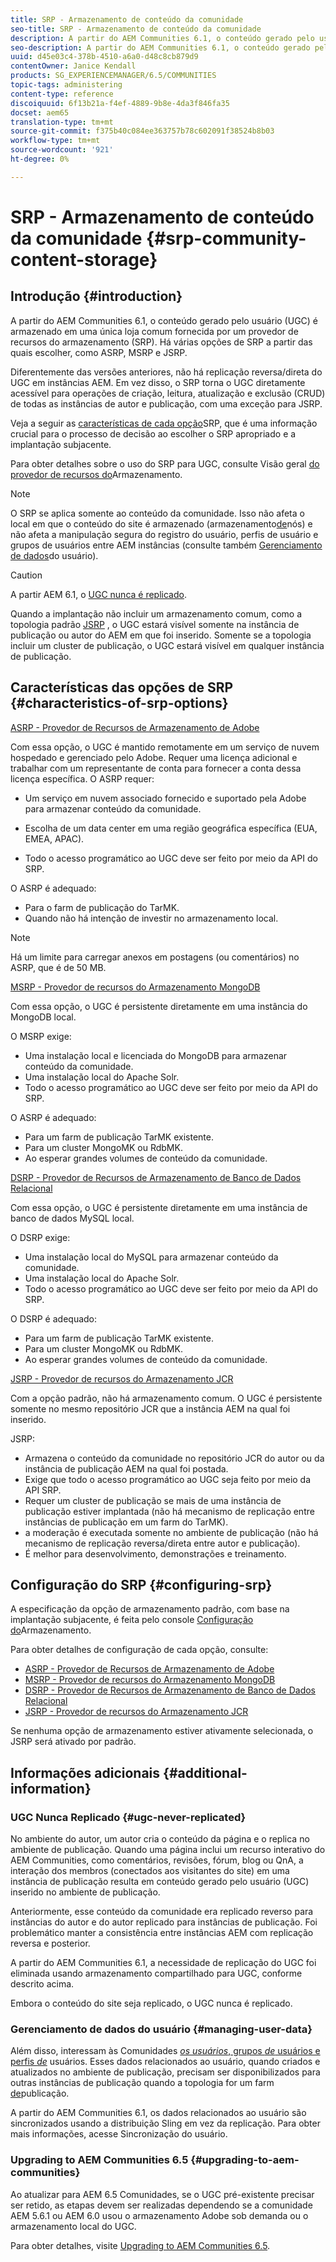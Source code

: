 ```yaml
---
title: SRP - Armazenamento de conteúdo da comunidade
seo-title: SRP - Armazenamento de conteúdo da comunidade
description: A partir do AEM Communities 6.1, o conteúdo gerado pelo usuário (UGC) é armazenado em uma única loja comum fornecida por um provedor de recursos do armazenamento (SRP)
seo-description: A partir do AEM Communities 6.1, o conteúdo gerado pelo usuário (UGC) é armazenado em uma única loja comum fornecida por um provedor de recursos do armazenamento (SRP)
uuid: d45e03c4-378b-4510-a6a0-d48c8cb879d9
contentOwner: Janice Kendall
products: SG_EXPERIENCEMANAGER/6.5/COMMUNITIES
topic-tags: administering
content-type: reference
discoiquuid: 6f13b21a-f4ef-4889-9b8e-4da3f846fa35
docset: aem65
translation-type: tm+mt
source-git-commit: f375b40c084ee363757b78c602091f38524b8b03
workflow-type: tm+mt
source-wordcount: '921'
ht-degree: 0%

---
```



# SRP - Armazenamento de conteúdo da comunidade {#srp-community-content-storage}

## Introdução {#introduction}

A partir do AEM Communities 6.1, o conteúdo gerado pelo usuário (UGC) é armazenado em uma única loja comum fornecida por um provedor de recursos do armazenamento (SRP). Há várias opções de SRP a partir das quais escolher, como ASRP, MSRP e JSRP.

Diferentemente das versões anteriores, não há replicação reversa/direta do UGC em instâncias AEM. Em vez disso, o SRP torna o UGC diretamente acessível para operações de criação, leitura, atualização e exclusão (CRUD) de todas as instâncias de autor e publicação, com uma exceção para JSRP.

Veja a seguir as [características de cada opção](#characteristics-of-srp-options)SRP, que é uma informação crucial para o processo de decisão ao escolher o SRP apropriado e a implantação [](/help/communities/topologies.md)subjacente.

Para obter detalhes sobre o uso do SRP para UGC, consulte Visão geral [do provedor de recursos do](/help/communities/srp.md)Armazenamento.

>[!NOTE]
>
>O SRP se aplica somente ao conteúdo da comunidade. Isso não afeta o local em que o conteúdo do site é armazenado (armazenamento[de](/help/sites-deploying/data-store-config.md)nós) e não afeta a manipulação segura do registro do usuário, perfis de usuário e grupos de usuários entre AEM instâncias (consulte também [Gerenciamento de dados](#managing-user-data)do usuário).

>[!CAUTION]
>
>A partir AEM 6.1, o [UGC nunca é replicado](#ugc-never-replicated).
>
>Quando a implantação não incluir um armazenamento comum, como a topologia padrão [JSRP](/help/communities/topologies.md#jsrp) , o UGC estará visível somente na instância de publicação ou autor do AEM em que foi inserido. Somente se a topologia incluir um cluster de publicação, o UGC estará visível em qualquer instância de publicação.

## Características das opções de SRP {#characteristics-of-srp-options}

[ASRP - Provedor de Recursos de Armazenamento de Adobe](/help/communities/asrp.md)

Com essa opção, o UGC é mantido remotamente em um serviço de nuvem hospedado e gerenciado pelo Adobe. Requer uma licença adicional e trabalhar com um representante de conta para fornecer a conta dessa licença específica. O ASRP requer:

* Um serviço em nuvem associado fornecido e suportado pela Adobe para armazenar conteúdo da comunidade.
* Escolha de um data center em uma região geográfica específica (EUA, EMEA, APAC).

* Todo o acesso programático ao UGC deve ser feito por meio da API do SRP.

O ASRP é adequado:

* Para o farm de publicação do TarMK.
* Quando não há intenção de investir no armazenamento local.

>[!NOTE]
>
>Há um limite para carregar anexos em postagens (ou comentários) no ASRP, que é de 50 MB.

[MSRP - Provedor de recursos do Armazenamento MongoDB](/help/communities/msrp.md)

Com essa opção, o UGC é persistente diretamente em uma instância do MongoDB local.

O MSRP exige:

* Uma instalação local e licenciada do MongoDB para armazenar conteúdo da comunidade.
* Uma instalação local do Apache Solr.
* Todo o acesso programático ao UGC deve ser feito por meio da API do SRP.

O ASRP é adequado:

* Para um farm de publicação TarMK existente.
* Para um cluster MongoMK ou RdbMK.
* Ao esperar grandes volumes de conteúdo da comunidade.

[DSRP - Provedor de Recursos de Armazenamento de Banco de Dados Relacional](/help/communities/dsrp.md)

Com essa opção, o UGC é persistente diretamente em uma instância de banco de dados MySQL local.

O DSRP exige:

* Uma instalação local do MySQL para armazenar conteúdo da comunidade.
* Uma instalação local do Apache Solr.
* Todo o acesso programático ao UGC deve ser feito por meio da API do SRP.

O DSRP é adequado:

* Para um farm de publicação TarMK existente.
* Para um cluster MongoMK ou RdbMK.
* Ao esperar grandes volumes de conteúdo da comunidade.

[JSRP - Provedor de recursos do Armazenamento JCR](/help/communities/jsrp.md)

Com a opção padrão, não há armazenamento comum. O UGC é persistente somente no mesmo repositório JCR que a instância AEM na qual foi inserido.

JSRP:

* Armazena o conteúdo da comunidade no repositório JCR do autor ou da instância de publicação AEM na qual foi postada.
* Exige que todo o acesso programático ao UGC seja feito por meio da API SRP.
* Requer um cluster de publicação se mais de uma instância de publicação estiver implantada (não há mecanismo de replicação entre instâncias de publicação em um farm do TarMK).
* a moderação é executada somente no ambiente de publicação (não há mecanismo de replicação reversa/direta entre autor e publicação).
* É melhor para desenvolvimento, demonstrações e treinamento.

## Configuração do SRP {#configuring-srp}

A especificação da opção de armazenamento padrão, com base na implantação subjacente, é feita pelo console [Configuração do](/help/communities/srp-config.md)Armazenamento.

Para obter detalhes de configuração de cada opção, consulte:

* [ASRP - Provedor de Recursos de Armazenamento de Adobe](/help/communities/asrp.md)
* [MSRP - Provedor de recursos do Armazenamento MongoDB](/help/communities/msrp.md)
* [DSRP - Provedor de Recursos de Armazenamento de Banco de Dados Relacional](/help/communities/dsrp.md)
* [JSRP - Provedor de recursos do Armazenamento JCR](/help/communities/jsrp.md)

Se nenhuma opção de armazenamento estiver ativamente selecionada, o JSRP será ativado por padrão.

## Informações adicionais {#additional-information}

### UGC Nunca Replicado {#ugc-never-replicated}

No ambiente do autor, um autor cria o conteúdo da página e o replica no ambiente de publicação. Quando uma página inclui um recurso interativo do AEM Communities, como comentários, revisões, fórum, blog ou QnA, a interação dos membros (conectados aos visitantes do site) em uma instância de publicação resulta em conteúdo gerado pelo usuário (UGC) inserido no ambiente de publicação.

Anteriormente, esse conteúdo da comunidade era replicado reverso para instâncias do autor e do autor replicado para instâncias de publicação. Foi problemático manter a consistência entre instâncias AEM com replicação reversa e posterior.

A partir do AEM Communities 6.1, a necessidade de replicação do UGC foi eliminada usando armazenamento compartilhado para UGC, conforme descrito acima.

Embora o conteúdo do site seja replicado, o UGC nunca é replicado.

### Gerenciamento de dados do usuário {#managing-user-data}

Além disso, interessam às Comunidades [*os usuários*, grupos *de* usuários e perfis *de*](/help/communities/users.md) usuários. Esses dados relacionados ao usuário, quando criados e atualizados no ambiente de publicação, precisam ser disponibilizados para outras instâncias de publicação quando a topologia for um farm [de](/help/sites-deploying/recommended-deploys.md#tarmk-farm)publicação.

A partir do AEM Communities 6.1, os dados relacionados ao usuário são sincronizados usando a distribuição Sling em vez da replicação. Para obter mais informações, acesse Sincronização [](/help/communities/sync.md)do usuário.

### Upgrading to AEM Communities 6.5 {#upgrading-to-aem-communities}

Ao atualizar para AEM 6.5 Comunidades, se o UGC pré-existente precisar ser retido, as etapas devem ser realizadas dependendo se a comunidade AEM 5.6.1 ou AEM 6.0 usou o armazenamento Adobe sob demanda ou o armazenamento local do UGC.

Para obter detalhes, visite [Upgrading to AEM Communities 6.5](/help/communities/upgrade.md).
